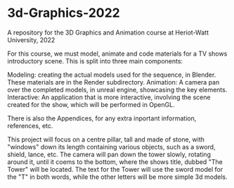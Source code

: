 # 3d-Graphics-2022
A repository for the 3D Graphics and Animation course at Heriot-Watt University, 2022

For this course, we must model, animate and code materials for a TV shows introductory scene. This is split into three main components:

Modeling: creating the actual models used for the sequence, in Blender. These materials are in the Render subdirectory.
Animation: A camera pan over the completed models, in unreal engine, showcasing the key elements.
Interactive: An application that is more interactive, involving the scene created for the show, which will be performed in OpenGL.

There is also the Appendices, for any extra inportant information, references, etc.

This project will focus on a centre pillar, tall and made of stone, with "windows" down its length containing various objects, such as a sword, shield, lance, etc. The camera will pan down the tower slowly, rotating around it, until it coems to the bottom, where the shows title, dubbed "The Tower" will be located. The text for the Tower will use the sword model for the "T" in both words, while the other letters will be more simple 3d models.
